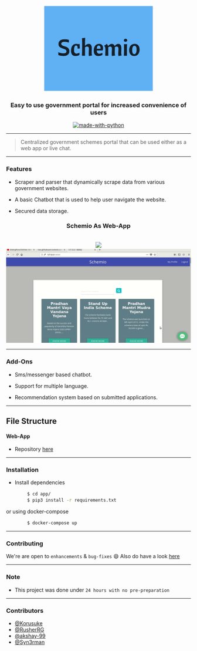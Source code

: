 <p align="center">
  <a href="" rel="noopener">
 <img width=300px src="./logo.png" alt="logo"></a>
</p>

<h3 align="center">Easy to use government portal for increased convenience of users</h3>

<div align="center">

[![made-with-python](https://img.shields.io/badge/Made%20with-Python-1f425f.svg)](https://www.python.org/)
<br>


</div>

------------------------------------------

> Centralized government schemes portal that can be used either as a web app or live chat.


------------------------------------------
### Features

- Scraper and parser that dynamically scrape data from various government websites.

- A basic Chatbot that is used to help user navigate the website.

- Secured data storage.

<div align="center">

<h3> Schemio As Web-App  </h3>
<br>
<img src="./Login.gif" width=700px>

<br>

<img src="./LiveChat.gif" width=700px>

</div>

------------------------------------------

### Add-Ons

- Sms/messenger based chatbot.

- Support for multiple language.

- Recommendation system based on submitted applications.

------------------------------------------
## File Structure



#### Web-App

- Repository [here](https://github.com/Korusuke/TSEC/tree/master/tsec)

------------------------------------------
### Installation

* Install dependencies
```sh
        $ cd app/
        $ pip3 install -r requirements.txt
```

or using docker-compose

```sh
        $ docker-compose up
```


------------------------------------------
### Contributing

 We're are open to `enhancements` & `bug-fixes` :smile: Also do have a look [here](./CONTRIBUTING.md)

-------------------------------------------

### Note

- This project was done under `24 hours with no pre-preparation`

------------------------------------------
### Contributors

- [@Korusuke](https://github.com/Korusuke)
- [@RusherRG](https://github.com/RusherRG)
- [@akshay-99](https://github.com/akshay-99)
- [@Syn3rman](https://github.com/Syn3rman)
